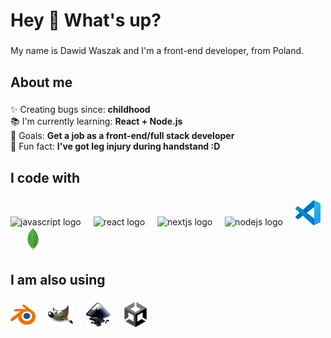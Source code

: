 <h1 align="left">Hey 👋 What's up?</h1>

###

<p align="left">My name is Dawid Waszak and I'm a front-end developer, from Poland.</p>

###

<h2 align="left">About me</h2>

###

<p align="left">✨ Creating bugs since: <b>childhood</b><br>📚 I'm currently learning: <b>React + Node.js</b><br>🎯 Goals: <b>Get a job as a front-end/full stack developer</b><br>🎲 Fun fact: <b>I've got leg injury during handstand :D</b></p>

###

<h2 align="left">I code with</h2>

###

<div align="left">
  <img src="https://cdn.jsdelivr.net/gh/devicons/devicon/icons/javascript/javascript-original.svg" height="40" alt="javascript logo"  />
  <img width="12" />
  <img src="https://cdn.jsdelivr.net/gh/devicons/devicon/icons/react/react-original.svg" height="40" alt="react logo"  />
  <img width="12" />
  <img src="https://cdn.jsdelivr.net/gh/devicons/devicon/icons/nextjs/nextjs-original.svg" height="40" alt="nextjs logo"  />
  <img width="12" />
  <img src="https://cdn.jsdelivr.net/gh/devicons/devicon/icons/nodejs/nodejs-original.svg" height="40" alt="nodejs logo"  />
  <img width="12" />
  <img src="https://github.com/devicons/devicon/blob/v2.16.0/icons/vscode/vscode-original.svg" height="40" alt="javascript logo"  />
  <img width="12" />
  <img src="https://github.com/devicons/devicon/blob/v2.16.0/icons/mongodb/mongodb-original.svg" height="40" alt="javascript logo"  />
  <img width="12" />
</div>

###

###

<h2 align="left">I am also using</h2>

###

<div align="left">
  <img src="https://github.com/devicons/devicon/blob/v2.16.0/icons/blender/blender-original.svg" height="40" alt="javascript logo"  />
  <img width="12" />
  <img src="https://github.com/devicons/devicon/blob/v2.16.0/icons/gimp/gimp-original.svg" height="40" alt="javascript logo"  />
  <img width="12" />
  <img src="https://github.com/devicons/devicon/blob/v2.16.0/icons/inkscape/inkscape-original.svg" height="40" alt="javascript logo"  />
  <img width="12" />
  <img src="https://github.com/devicons/devicon/blob/v2.16.0/icons/unity/unity-original.svg" height="40" alt="javascript logo"  />
  <img width="12" />
</div>

###
